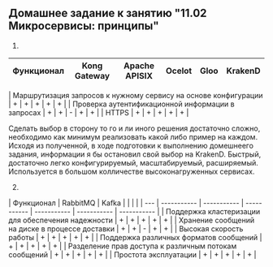 ## Домашнее задание к занятию "11.02 Микросервисы: принципы"


1.

| Функционал | Kong Gateway | Apache APISIX | Ocelot      | Gloo        | KrakenD     |
|------------|--------------|---------------|-------------|-------------|-------------|


| Маршрутизация запросов к нужному сервису на основе конфигурации | + | + | + | + | + |
| Проверка аутентификационной информации в запросах | + | + | - | + | + |
| HTTPS | + | + | + | + | + |

Сделать выбор в сторону то го и ли иного решения достаточно сложно, необходимо как минимум реализовать какой либо пример на каждом.
Исходя из полученной, в ходе подготовки к выполнению домешнеего задания, информации я бы остановил свой выбор на KrakenD. Быстрый, достаточно легко конфигурируемый, масштабируемый, расширяемый.
Используется в большом колличестве высоконагруженных сервисах.


2.  
| Функционал | RabbitMQ | Kafka |  |  |  |
| --- | ----------- | ----------- | ----------- | ----------- | ----------- | ----------- |
| Поддержка кластеризации для обеспечения надежности | + | + | + | + | + |
| Хранение сообщений на диске в процессе доставки | + | + | - | + | + |
| Высокая скорость работы | + | + | + | + | + |
| Поддержка различных форматов сообщений | + | + | + | + | + |
| Разделение прав доступа к различным потокам сообщений | + | + | + | + | + |
| Проcтота эксплуатации | + | + | + | + | + |

